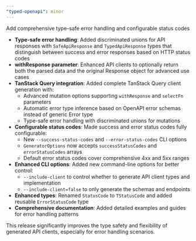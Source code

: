 ```yaml
---
"typed-openapi": minor
---
```


Add comprehensive type-safe error handling and configurable status codes

- **Type-safe error handling**: Added discriminated unions for API responses with `SafeApiResponse` and `TypedApiResponse` types that distinguish between success and error responses based on HTTP status codes
- **withResponse parameter**: Enhanced API clients to optionally return both the parsed data and the original Response object for advanced use cases
- **TanStack Query integration**: Added complete TanStack Query client generation with:
  - Advanced mutation options supporting `withResponse` and `selectFn` parameters
  - Automatic error type inference based on OpenAPI error schemas instead of generic Error type
  - Type-safe error handling with discriminated unions for mutations
- **Configurable status codes**: Made success and error status codes fully configurable:
  - New `--success-status-codes` and `--error-status-codes` CLI options
  - `GeneratorOptions` now accepts `successStatusCodes` and `errorStatusCodes` arrays
  - Default error status codes cover comprehensive 4xx and 5xx ranges
- **Enhanced CLI options**: Added new command-line options for better control:
  - `--include-client` to control whether to generate API client types and implementation
  - `--include-client=false` to only generate the schemas and endpoints
- **Enhanced types**: Renamed `StatusCode` to `TStatusCode` and added reusable `ErrorStatusCode` type
- **Comprehensive documentation**: Added detailed examples and guides for error handling patterns

This release significantly improves the type safety and flexibility of generated API clients, especially for error handling scenarios.
